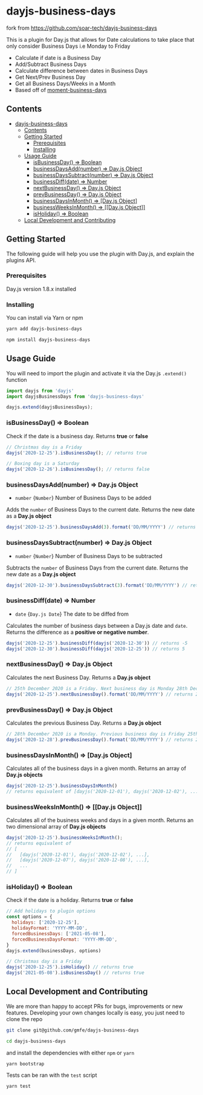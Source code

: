 # dayjs-business-days

fork from https://github.com/soar-tech/dayjs-business-days

This is a plugin for Day.js that allows for Date calculations to take place that only consider Business Days i.e Monday to Friday

- Calculate if date is a Business Day
- Add/Subtract Business Days
- Calculate difference between dates in Business Days
- Get Next/Prev Business Day
- Get all Business Days/Weeks in a Month
- Based off of [moment-business-days](https://www.npmjs.com/package/moment-business-days)


## Contents

- [dayjs-business-days](#dayjs-business-days)
  - [Contents](#contents)
  - [Getting Started](#getting-started)
    - [Prerequisites](#prerequisites)
    - [Installing](#installing)
  - [Usage Guide](#usage-guide)
    - [isBusinessDay() => Boolean](#isbusinessday--boolean)
    - [businessDaysAdd(number) => Day.js Object](#businessdaysaddnumber--dayjs-object)
    - [businessDaysSubtract(number) => Day.js Object](#businessdayssubtractnumber--dayjs-object)
    - [businessDiff(date) => Number](#businessdiffdate--number)
    - [nextBusinessDay() => Day.js Object](#nextbusinessday--dayjs-object)
    - [prevBusinessDay() => Day.js Object](#prevbusinessday--dayjs-object)
    - [businessDaysInMonth() => [Day.js Object]](#businessdaysinmonth--dayjs-object)
    - [businessWeeksInMonth() => [[Day.js Object]]](#businessweeksinmonth--dayjs-object)
    - [isHoliday() => Boolean](#isholiday--boolean)
  - [Local Development and Contributing](#local-development-and-contributing)

## Getting Started

The following guide will help you use the plugin with Day.js, and explain the plugins API.

### Prerequisites

Day.js version 1.8.x installed

### Installing

You can install via Yarn or npm

```bash
yarn add dayjs-business-days
```

```bash
npm install dayjs-business-days
```

## Usage Guide

You will need to import the plugin and activate it via the Day.js `.extend()` function

```javascript
import dayjs from 'dayjs'
import dayjsBusinessDays from 'dayjs-business-days'

dayjs.extend(dayjsBusinessDays);
```

### isBusinessDay() => Boolean

Check if the date is a business day. Returns **true** or **false**

```javascript
// Christmas day is a Friday
dayjs('2020-12-25').isBusinessDay(); // returns true

// Boxing day is a Saturday
dayjs('2020-12-26').isBusinessDay(); // returns false
```

### businessDaysAdd(number) => Day.js Object

- `number` {`Number`} Number of Business Days to be added

Adds the `number` of Business Days to the current date. Returns the new date as a **Day.js object**

```javascript
dayjs('2020-12-25').businessDaysAdd(3).format('DD/MM/YYYY') // returns 30/12/2020
```

### businessDaysSubtract(number) => Day.js Object

- `number` {`Number`} Number of Business Days to be subtracted

Subtracts the `number` of Business Days from the current date. Returns the new date as a **Day.js object**

```javascript
dayjs('2020-12-30').businessDaysSubtract(3).format('DD/MM/YYYY') // returns 25/12/2020
```

### businessDiff(date) => Number

- `date` {`Day.js Date`} The date to be diffed from

Calculates the number of business days between a Day.js date and `date`. Returns the difference as a **positive or negative number**.

```javascript
dayjs('2020-12-25').businessDiff(dayjs('2020-12-30')) // returns -5
dayjs('2020-12-30').businessDiff(dayjs('2020-12-25')) // returns 5
```

### nextBusinessDay() => Day.js Object

Calculates the next Business Day. Returns a **Day.js object**

```javascript
// 25th December 2020 is a Friday. Next business day is Monday 28th December.
dayjs('2020-12-25').nextBusinessDay().format('DD/MM/YYYY') // returns 28/12/2020
```

### prevBusinessDay() => Day.js Object

Calculates the previous Business Day. Returns a **Day.js object**

```javascript
// 28th December 2020 is a Monday. Previous business day is Friday 25th December.
dayjs('2020-12-28').prevBusinessDay().format('DD/MM/YYYY') // returns 25/12/2020
```

### businessDaysInMonth() => [Day.js Object]

Calculates all of the business days in a given month. Returns an array of **Day.js objects**

```javascript
dayjs('2020-12-25').businessDaysInMonth()
// returns equivalent of [dayjs('2020-12-01'), dayjs('2020-12-02'), ...]
```

### businessWeeksInMonth() => [[Day.js Object]]

Calculates all of the business weeks and days in a given month. Returns an two dimensional array of **Day.js objects**

```javascript
dayjs('2020-12-25').businessWeeksInMonth();
// returns equivalent of
// [
//   [dayjs('2020-12-01'), dayjs('2020-12-02'), ...],
//   [dayjs('2020-12-07'), dayjs('2020-12-08'), ...],
//   ...
// ]
```

### isHoliday() => Boolean

Check if the date is a holiday. Returns **true** or **false**

```javascript
// Add holidays to plugin options
const options = {
  holidays: ['2020-12-25'],
  holidayFormat: 'YYYY-MM-DD',
  forcedBusinessDays: ['2021-05-08'],
  forcedBusinessDaysFormat: 'YYYY-MM-DD',
}
dayjs.extend(businessDays, options)

// Christmas day is a Friday
dayjs('2020-12-25').isHoliday() // returns true
dayjs('2021-05-08').isBusinessDay() // returns true
```

## Local Development and Contributing

We are more than happy to accept PRs for bugs, improvements or new features.
Developing your own changes locally is easy, you just need to clone the repo

```bash
git clone git@github.com/gmfe/dayjs-business-days

cd dayjs-business-days
```

and install the dependencies with either `npm` or `yarn`

```bash
yarn bootstrap
```


Tests can be ran with the `test` script

```bash
yarn test
```
